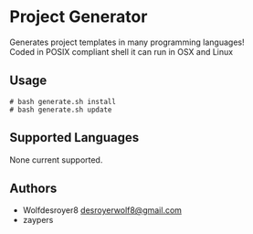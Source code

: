# Project Generator
Generates project templates in many programming languages!  
Coded in POSIX compliant shell it can run in OSX and Linux

## Usage
```console
# bash generate.sh install
# bash generate.sh update
```

## Supported Languages
None current supported.

## Authors
- Wolfdesroyer8 <desroyerwolf8@gmail.com>
- zaypers <NA>
